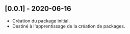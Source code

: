 ## [0.0.1] - 2020-06-16

* Création du package initial.
* Destiné à l'apprentissage de la création de packages.
